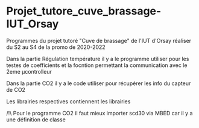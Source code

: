 # Projet_tutore_cuve_brassage-IUT_Orsay
Programmes du projet tutoré "Cuve de brassage" de l'IUT d'Orsay réaliser du S2 au S4 de la promo de 2020-2022

Dans la partie Régulation température il y a le programme utiliser pour les testes de coefficients et la focntion permettant la communication avec le 2eme µcontrolleur

Dans la partie CO2 il y a le code utiliser pour récupérer les info du capteur de CO2

Les librairies respectives contiennent les librairies

/!\ Pour le programme CO2 il faut mieux importer scd30 via MBED car il y a une définition de classe 

